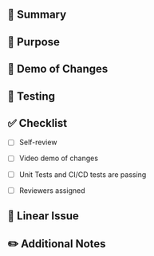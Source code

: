 ## 📝 Summary

<!-- Provide a brief description of the changes introduced by this PR -->

## 🎯 Purpose

<!-- Explain the motivation behind these changes. Why are they necessary? -->

## 🎥 Demo of Changes

<!-- Add a short 1-3 minute video describing/demoing the changes -->

## 🧪 Testing

<!-- Describe how the changes were tested (unit/manual) -->

## ✅ Checklist

- [ ] Self-review
- [ ] Video demo of changes
- [ ] Unit Tests and CI/CD tests are passing
- [ ] Reviewers assigned


## 📌 Linear Issue

<!-- Reference to associated Linear ticket, e.g., ABC-123 -->

## ✏️ Additional Notes

<!-- Any additional information that doesn't fit into the other sections -->